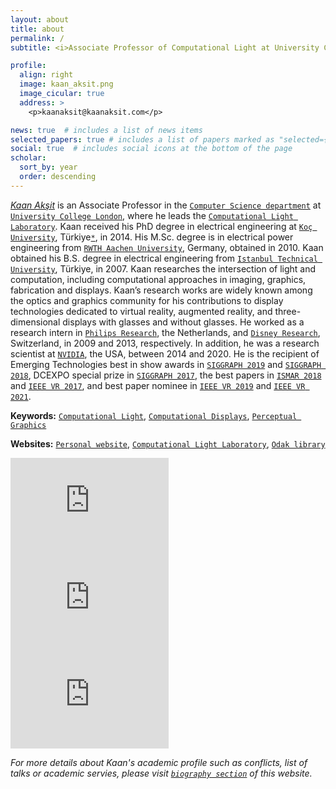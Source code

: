 ```yaml
---
layout: about
title: about
permalink: /
subtitle: <i>Associate Professor of Computational Light at University College London</i> <p><a href="https://www.optica.org/en-us/membership/distinguished_honorary/senior/senior_member_classes/2020_osa_senior_members/">Optica Senior Member</a>, <a href="https://www.optica.org//en-us/get_involved/technical_groups/iapd/display_technology_(it)/">Optica Display Technology Executive Committee</a></p>

profile:
  align: right
  image: kaan_aksit.png
  image_cicular: true
  address: >
    <p>kaanaksit@kaanaksit.com</p>

news: true  # includes a list of news items
selected_papers: true # includes a list of papers marked as "selected={true}"
social: true  # includes social icons at the bottom of the page
scholar:
  sort_by: year
  order: descending
---
```


[*Kaan Akşit*](https://kaanaksit.com) is an Associate Professor in the [`Computer Science department`](https://www.ucl.ac.uk/computer-science/) at [`University College London`](https://www.ucl.ac.uk), where he leads the [`Computational Light Laboratory`](https://complightlab.com).
Kaan received his PhD degree in electrical engineering at [`Koç University`](https://ku.edu.tr), Türkiye[`*`](https://www.theguardian.com/world/2022/jun/03/turkey-changes-name-to-turkiye-as-other-name-is-for-the-birds), in 2014. 
His M.Sc. degree is in electrical power engineering from [`RWTH Aachen University`](https://www.rwth-aachen.de), Germany, obtained in 2010.
Kaan obtained his B.S. degree in electrical engineering from [`Istanbul Technical University`](https://www.itu.edu.tr), Türkiye, in 2007.
Kaan researches the intersection of light and computation, including computational approaches in imaging, graphics, fabrication and displays.
Kaan’s research works are widely known among the optics and graphics community for his contributions to display technologies dedicated to virtual reality, augmented reality, and three-dimensional displays with glasses and without glasses.
He worked as a research intern in [`Philips Research`](https://www.philips.com/a-w/about/innovation/research.html), the Netherlands, and [`Disney Research`](https://studios.disneyresearch.com/), Switzerland, in 2009 and 2013, respectively.
In addition, he was a research scientist at [`NVIDIA`](https://www.nvidia.com/en-us/research/), the USA, between 2014 and 2020.
He is the recipient of Emerging Technologies best in show awards in [`SIGGRAPH 2019`](https://blog.siggraph.org/2019/09/siggraph-spotlight-episode-28-prescription-foveated-ar-with-nvidia.html/) and [`SIGGRAPH 2018`](https://blog.siggraph.org/2018/11/2018-emerging-technologies-best-in-show-steerable-application-adaptive-near-eye-displays.html/), DCEXPO special prize in [`SIGGRAPH 2017`](https://telepresence.web.unc.edu/research/dynamic-focus-augmented-reality-display/), the best papers in [`ISMAR 2018`](https://doi.org/10.1109/TVCG.2018.2868532) and [`IEEE VR 2017`](https://ieeevr.org/2017/awards/), and best paper nominee in [`IEEE VR 2019`](https://ieeevr.org/2019/awards/conference_awards.html) and [`IEEE VR 2021`](https://ieeevr.org/2021/awards/conference-awards/#conference-nominees).

**Keywords:** [`Computational Light`](https://en.wikipedia.org/wiki/Optics), [`Computational Displays`](https://doi.org/10.1109/MCG.2018.021951638), [`Perceptual Graphics`](https://doi.org/10.1145/2077434.2077448) 

**Websites:** [`Personal website`](https://kaanaksit.com), [`Computational Light Laboratory`](https://complightlab.com), [`Odak library`](https://github.com/kaanaksit/odak)


<iframe width="253" height="155" src="https://www.youtube.com/embed/1nXpUyZO0SY" title="YouTube video player" frameborder="0" allow="accelerometer; autoplay; clipboard-write; encrypted-media; gyroscope; picture-in-picture" allowfullscreen></iframe>
<iframe width="253" height="155" src="https://www.youtube.com/embed/TKl1l3b-LDs" title="YouTube video player" frameborder="0" allow="accelerometer; autoplay; clipboard-write; encrypted-media; gyroscope; picture-in-picture" allowfullscreen></iframe>
<iframe width="253" height="155" src="https://www.youtube.com/embed/WBDYHmEoFHw" title="YouTube video player" frameborder="0" allow="accelerometer; autoplay; clipboard-write; encrypted-media; gyroscope; picture-in-picture" allowfullscreen></iframe>


_For more details about Kaan's academic profile such as conflicts, list of talks or academic servies, please visit [`biography section`](biography) of this website._
